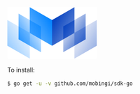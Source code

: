 [![logo](./logos/mobingi-205x119.png)](https://mobingi.co.jp/)

To install:
```bash
$ go get -u -v github.com/mobingi/sdk-go
```
